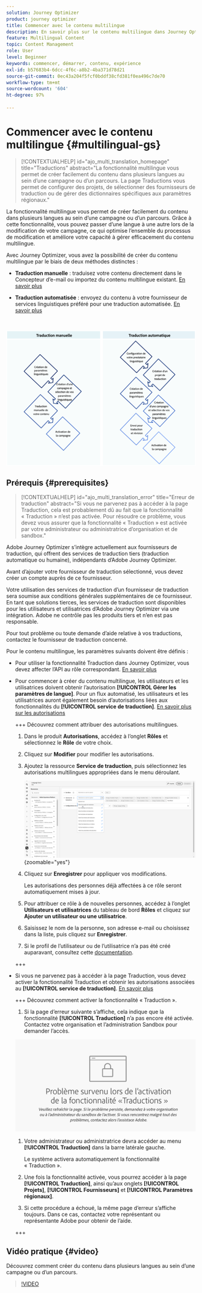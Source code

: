 ```yaml
---
solution: Journey Optimizer
product: journey optimizer
title: Commencer avec le contenu multilingue
description: En savoir plus sur le contenu multilingue dans Journey Optimizer
feature: Multilingual Content
topic: Content Management
role: User
level: Beginner
keywords: commencer, démarrer, contenu, expérience
exl-id: b57683b4-6dcc-4f6c-a8b2-4ba371d78d21
source-git-commit: 0ec43a204f5fcf0bddf38cfd381f0ea496c7de70
workflow-type: tm+mt
source-wordcount: '604'
ht-degree: 97%

---
```


# Commencer avec le contenu multilingue {#multilingual-gs}

>[!CONTEXTUALHELP]
>id="ajo_multi_translation_homepage"
>title="Traductions"
>abstract="La fonctionnalité multilingue vous permet de créer facilement du contenu dans plusieurs langues au sein d’une campagne ou d’un parcours. La page Traductions vous permet de configurer des projets, de sélectionner des fournisseurs de traduction ou de gérer des dictionnaires spécifiques aux paramètres régionaux."

La fonctionnalité multilingue vous permet de créer facilement du contenu dans plusieurs langues au sein d’une campagne ou d’un parcours. Grâce à cette fonctionnalité, vous pouvez passer d’une langue à une autre lors de la modification de votre campagne, ce qui optimise l’ensemble du processus de modification et améliore votre capacité à gérer efficacement du contenu multilingue.

Avec Journey Optimizer, vous avez la possibilité de créer du contenu multilingue par le biais de deux méthodes distinctes :

* **Traduction manuelle** : traduisez votre contenu directement dans le Concepteur d’e-mail ou importez du contenu multilingue existant. [En savoir plus](multilingual-manual.md)

* **Traduction automatisée** : envoyez du contenu à votre fournisseur de services linguistiques préféré pour une traduction automatisée. [En savoir plus](multilingual-automated.md)

</br>

![](assets/translation_schema.png)

## Prérequis {#prerequisites}

>[!CONTEXTUALHELP]
>id="ajo_multi_translation_error"
>title="Erreur de traduction"
>abstract="Si vous ne parvenez pas à accéder à la page Traduction, cela est probablement dû au fait que la fonctionnalité « Traduction » n’est pas activée. Pour résoudre ce problème, vous devez vous assurer que la fonctionnalité « Traduction » est activée par votre administrateur ou administratrice d’organisation et de sandbox."

Adobe Journey Optimizer s’intègre actuellement aux fournisseurs de traduction, qui offrent des services de traduction tiers (traduction automatique ou humaine), indépendants d’Adobe Journey Optimizer.

Avant d’ajouter votre fournisseur de traduction sélectionné, vous devez créer un compte auprès de ce fournisseur.

Votre utilisation des services de traduction d’un fournisseur de traduction sera soumise aux conditions générales supplémentaires de ce fournisseur. En tant que solutions tierces, les services de traduction sont disponibles pour les utilisateurs et utilisatrices d’Adobe Journey Optimizer via une intégration. Adobe ne contrôle pas les produits tiers et n’en est pas responsable.

Pour tout problème ou toute demande d’aide relative à vos traductions, contactez le fournisseur de traduction concerné.

Pour le contenu multilingue, les paramètres suivants doivent être définis :

* Pour utiliser la fonctionnalité Traduction dans Journey Optimizer, vous devez affecter l’API au rôle correspondant. [En savoir plus](https://experienceleague.adobe.com/fr/docs/experience-platform/landing/platform-apis/api-authentication#assign-api-to-a-role)

* Pour commencer à créer du contenu multilingue, les utilisateurs et les utilisatrices doivent obtenir l’autorisation **[!UICONTROL Gérer les paramètres de langue]**. Pour un flux automatisé, les utilisateurs et les utilisatrices auront également besoin d’autorisations liées aux fonctionnalités du **[!UICONTROL service de traduction]**. [En savoir plus sur les autorisations](../administration/permissions.md)

  +++ Découvrez comment attribuer des autorisations multilingues.

   1. Dans le produit **Autorisations**, accédez à l’onglet **Rôles** et sélectionnez le **Rôle** de votre choix.

   1. Cliquez sur **Modifier** pour modifier les autorisations.

   1. Ajoutez la ressource **Service de traduction**, puis sélectionnez les autorisations multilingues appropriées dans le menu déroulant.

      ![](assets/multilingual-permission.png){zoomable="yes"}

   1. Cliquez sur **Enregistrer** pour appliquer vos modifications.

      Les autorisations des personnes déjà affectées à ce rôle seront automatiquement mises à jour.

   1. Pour attribuer ce rôle à de nouvelles personnes, accédez à l’onglet **Utilisateurs et utilisatrices** du tableau de bord **Rôles** et cliquez sur **Ajouter un utilisateur ou une utilisatrice**.

   1. Saisissez le nom de la personne, son adresse e-mail ou choisissez dans la liste, puis cliquez sur **Enregistrer**.

   1. Si le profil de l’utilisateur ou de l’utilisatrice n’a pas été créé auparavant, consultez cette [documentation](https://experienceleague.adobe.com/fr/docs/experience-platform/access-control/abac/permissions-ui/users).

  +++

* Si vous ne parvenez pas à accéder à la page Traduction, vous devez activer la fonctionnalité Traduction et obtenir les autorisations associées au **[!UICONTROL service de traduction]**. [En savoir plus](../administration/ootb-permissions.md)

  +++ Découvrez comment activer la fonctionnalité « Traduction ».

   1. Si la page d’erreur suivante s’affiche, cela indique que la fonctionnalité **[!UICONTROL Traduction]** n’a pas encore été activée. Contactez votre organisation et l’administration Sandbox pour demander l’accès.

  ![](assets/multi-troubleshoot.png)

   1. Votre administrateur ou administratrice devra accéder au menu **[!UICONTROL Traduction]** dans la barre latérale gauche.

      Le système activera automatiquement la fonctionnalité « Traduction ».

   1. Une fois la fonctionnalité activée, vous pourrez accéder à la page **[!UICONTROL Traduction]**, ainsi qu’aux onglets **[!UICONTROL Projets]**, **[!UICONTROL Fournisseurs]** et **[!UICONTROL Paramètres régionaux]**.

   1. Si cette procédure a échoué, la même page d’erreur s’affiche toujours. Dans ce cas, contactez votre représentant ou représentante Adobe pour obtenir de l’aide.

  +++

## Vidéo pratique {#video}

Découvrez comment créer du contenu dans plusieurs langues au sein d’une campagne ou d’un parcours.

>[!VIDEO](https://video.tv.adobe.com/v/3452115?captions=fre_fr)
